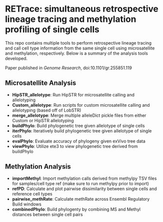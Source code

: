 # RETrace: simultaneous retrospective lineage tracing and methylation profiling of single cells
This repo contains multiple tools to perform retrospective lineage tracing and call cell type information from the same single cell using microsatellite and methylation, respectively.  Below is a summary of the analysis tools developed.

Paper published in *Genome Research*, doi:10.1101/gr.255851.119
## Microsatellite Analysis
- **HipSTR_allelotype**: Run HipSTR for microsatellite calling and allelotyping
- **Custom_allelotype**: Run scripts for custom microsatellite calling and allelotyping (based off of LobSTR)
- **merge_allelotype**: Merge multiple alleleDict pickle files from either Custom or HipSTR allelotyping
- **buildPhylo**: Build phylogenetic tree given allelotype of single cells
- **iterPhylo**: Iteratively build phylogenetic tree given allelotype of single cells
- **evalPhylo**: Evaluate accuracy of phylogeny given exVivo tree data
- **viewPhylo**: Utilize ete3 to view phylogenetic tree derived from buildPhylo
## Methylation Analysis
- **importMethyl**: Import methylation calls derived from methylpy TSV files for samples/cell type ref (make sure to run methylpy prior to import)
- **refPD**: Calculate and plot pairwise dissimilarity between single cells and reference cell types
- **pairwise_methRate**: Calculate methRate across Ensembl Regulatory Build windows
- **combinedPhylo**: Build phylogenty by combining MS and Methyl distances between single cell pairs
